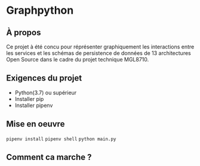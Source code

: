 # Graphpython

## À propos

Ce projet à été concu pour réprésenter graphiquement les interactions entre les services et les schémas de persistence de données de 13 architectures Open Source dans le cadre du projet technique MGL8710.

## Exigences du projet
- Python(3.7) ou supérieur
- Installer pip
- Installer pipenv

## Mise en oeuvre

``` pipenv install ```
``` pipenv shell ```
``` python main.py ```

## Comment ca marche ?
